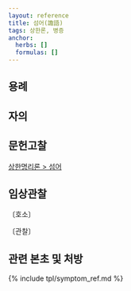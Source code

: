 ```yaml
---
layout: reference
title: 섬어(譫語)
tags: 상한론, 병증
anchor:
  herbs: []
  formulas: []
---
```



## 용례



## 자의



## 문헌고찰

[상한명리론 > 섬어]({{site.baseurl}}/reference/Books/Etc/상한명리론#섬어)



## 임상관찰



〔호소〕



〔관찰〕




## 관련 본초 및 처방


{% include tpl/symptom_ref.md %}
